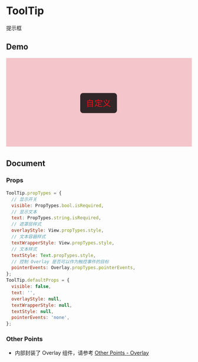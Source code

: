 # ToolTip

提示框

## Demo

![navBar demo](demo.png)

## Document

### Props

```js
ToolTip.propTypes = {
  // 显示开关
  visible: PropTypes.bool.isRequired,
  // 显示文本
  text: PropTypes.string.isRequired,
  // 遮罩层样式
  overlayStyle: View.propTypes.style,
  // 文本容器样式
  textWrapperStyle: View.propTypes.style,
  // 文本样式
  textStyle: Text.propTypes.style,
  // 控制 Overlay 是否可以作为触控事件的目标
  pointerEvents: Overlay.propTypes.pointerEvents,
};
ToolTip.defaultProps = {
  visible: false,
  text: '',
  overlayStyle: null,
  textWrapperStyle: null,
  textStyle: null,
  pointerEvents: 'none',
};
```

### Other Points

- 内部封装了 Overlay 组件，请参考 [Other Points - Overlay](https://github.com/dragonwong/rnx-ui/tree/master/Overlay#other-points)
